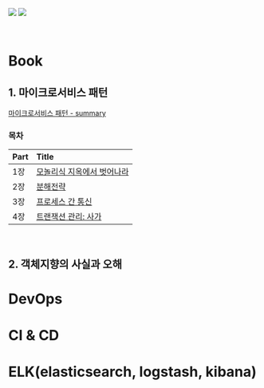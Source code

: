 <img src="https://img.shields.io/badge/Spring-green?style=for-the-badge&logo=spring&logoColor=white"> <img src="https://img.shields.io/badge/docker-2496ED?style=for-the-badge&logo=docker&logoColor=white">

<br />

# Book

## 1. 마이크로서비스 패턴

[마이크로서비스 패턴 - summary](https://app.mural.co/t/cloudingegration6924/m/cloudingegration6924/1598872302455/cb40356de0e1fcc36618a25f5f5e2ed18761f3ca?sender=9286df56-e378-481c-93e7-1223a0efa205)

### 목차

| Part | Title                                                                                                                                                                                                     |
| :--- | :-------------------------------------------------------------------------------------------------------------------------------------------------------------------------------------------------------- |
| 1장  | [모놀리식 지옥에서 벗어나라](https://github.com/oereo/TIL/tree/main/MicroServicePattern/1.%EB%AA%A8%EB%86%80%EB%A6%AC%EC%8B%9D_%EC%A7%80%EC%98%A5%EC%97%90%EC%84%9C_%EB%B2%97%EC%96%B4%EB%82%98%EB%9D%BC) |
| 2장  | [분해전략](https://github.com/oereo/TIL/tree/main/MicroServicePattern/2.%20%EB%B6%84%ED%95%B4%EC%A0%84%EB%9E%B5)                                                                                          |
| 3장  | [프로세스 간 통신](https://github.com/oereo/TIL/tree/main/MicroServicePattern/3.%20%ED%94%84%EB%A1%9C%EC%84%B8%EC%8A%A4%20%EA%B0%84%20%ED%86%B5%EC%8B%A0)                                                 |
| 4장  | [트랜잭션 관리: 사가](https://github.com/oereo/TIL/blob/main/MicroServicePattern/4.%ED%8A%B8%EB%9E%9C%EC%9E%AD%EC%85%98_%EA%B4%80%EB%A6%AC:%EC%82%AC%EA%B0%80/README.md)                                  |

<br />

## 2. 객체지향의 사실과 오해

# DevOps

# CI & CD

# ELK(elasticsearch, logstash, kibana)
